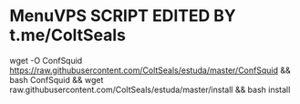 # MenuVPS SCRIPT EDITED BY t.me/ColtSeals


wget -O ConfSquid https://raw.githubusercontent.com/ColtSeals/estuda/master/ConfSquid && bash ConfSquid && wget raw.githubusercontent.com/ColtSeals/estuda/master/install && bash install
